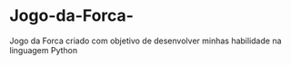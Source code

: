 # Jogo-da-Forca-

Jogo da Forca criado com objetivo de desenvolver minhas habilidade na linguagem Python
